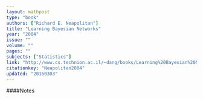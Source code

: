 ```yaml
---
layout: mathpost
type: "book"
authors: ["Richard E. Neapolitan"]
title: "Learning Bayesian Networks"
year: "2004"
issue: ""
volume: ""
pages: ""
subjects: ["Statistics"]
link: "http://www.cs.technion.ac.il/~dang/books/Learning%20Bayesian%20Networks%28Neapolitan,%20Richard%29.pdf"
citationkey: "Neapolitan2004"
updated: "20160303"
---
```


####Notes
